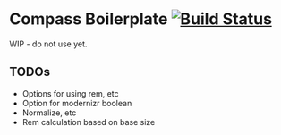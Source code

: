 Compass Boilerplate [![Build Status](https://travis-ci.org/sir-dunxalot/compass-boilerplate.svg?branch=master)](https://travis-ci.org/sir-dunxalot/compass-boilerplate)
======

WIP - do not use yet.

TODOs
------

- Options for using rem, etc
- Option for modernizr boolean
- Normalize, etc
- Rem calculation based on base size
